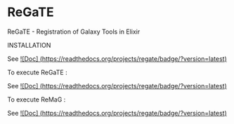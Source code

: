 ReGaTE
======

ReGaTE - Registration of Galaxy Tools in Elixir


INSTALLATION

See [![Doc] (https://readthedocs.org/projects/regate/badge/?version=latest)](http://regate.readthedocs.org/en/latest/installation.html)


To execute ReGaTE :

See [![Doc] (https://readthedocs.org/projects/regate/badge/?version=latest)](http://regate.readthedocs.org/en/latest/regate.html)


To execute ReMaG :

See [![Doc] (https://readthedocs.org/projects/regate/badge/?version=latest)](http://regate.readthedocs.org/en/latest/remag.html)
